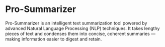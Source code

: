 # Pro-Summarizer
Pro-Summarizer is an intelligent text summarization tool powered by advanced Natural Language Processing (NLP) techniques. It takes lengthy pieces of text and condenses them into concise, coherent summaries — making information easier to digest and retain.
